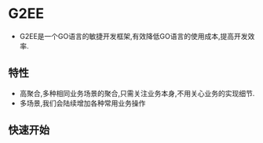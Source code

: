 # G2EE
- G2EE是一个GO语言的敏捷开发框架,有效降低GO语言的使用成本,提高开发效率.

## 特性
- 高聚合,多种相同业务场景的聚合,只需关注业务本身,不用关心业务的实现细节.
- 多场景,我们会陆续增加各种常用业务操作

## 快速开始


